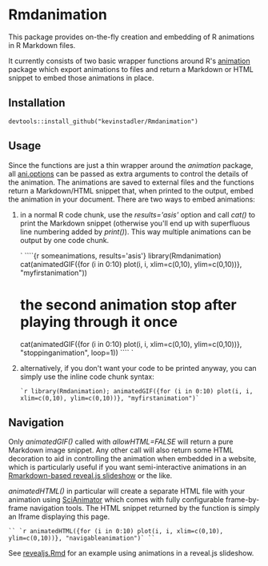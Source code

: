 # Rmdanimation

This package provides on-the-fly creation and embedding of R animations in R Markdown files.

It currently consists of two basic wrapper functions around R's [animation](http://cran.r-project.org/web/packages/animation/index.html) package which export animations to files and return a Markdown or HTML snippet to embed those animations in place.

## Installation

    devtools::install_github("kevinstadler/Rmdanimation")

## Usage

Since the functions are just a thin wrapper around the *animation* package, all [ani.options](http://cran.r-project.org/web/packages/animation/animation.pdf#ani.options) can be passed as extra arguments to control the details of the animation. The animations are saved to external files and the functions return a Markdown/HTML snippet that, when printed to the output, embed the animation in your document. There are two ways to embed animations:

1. in a normal R code chunk, use the *results='asis'* option and call *cat()* to print the Markdown snippet (otherwise you'll end up with superfluous line numbering added by *print()*). This way multiple animations can be output by one code chunk.

    ` ````{r someanimations, results='asis'}
    library(Rmdanimation)
    cat(animatedGIF({for (i in 0:10) plot(i, i, xlim=c(0,10), ylim=c(0,10))}, "myfirstanimation"))
    
    # the second animation stop after playing through it once
    cat(animatedGIF({for (i in 0:10) plot(i, i, xlim=c(0,10), ylim=c(0,10))}, "stoppinganimation", loop=1))
    ```` `

2. alternatively, if you don't want your code to be printed anyway, you can simply use the inline code chunk syntax:

    `` `r library(Rmdanimation); animatedGIF({for (i in 0:10) plot(i, i, xlim=c(0,10), ylim=c(0,10))}, "myfirstanimation")` ``

## Navigation

Only *animatedGIF()* called with *allowHTML=FALSE* will return a pure Markdown image snippet. Any other call will also return some HTML decoration to aid in controlling the animation when embedded in a website, which is particularly useful if you want semi-interactive animations in an [Rmarkdown-based reveal.js slideshow](https://github.com/jjallaire/revealjs) or the like.

*animatedHTML()* in particular will create a separate HTML file with your animation using [SciAnimator](https://github.com/brentertz/scianimator) which comes with fully configurable frame-by-frame navigation tools. The HTML snippet returned by the function is simply an Iframe displaying this page.

    `` `r animatedHTML({for (i in 0:10) plot(i, i, xlim=c(0,10), ylim=c(0,10))}, "navigableanimation")` ``

See [revealjs.Rmd](examples/revealjs.Rmd) for an example using animations in a reveal.js slideshow.
